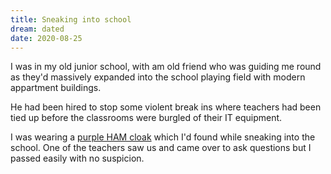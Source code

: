 ```yaml
---
title: Sneaking into school
dream: dated
date: 2020-08-25
---
```


I was in my old junior school, with am old friend <!-- JE --> who was guiding me round as they'd massively expanded into the school playing field with modern appartment buildings.

He had been hired to stop some violent break ins where teachers had been tied up before the classrooms were burgled of their IT equipment.

I was wearing a [purple HAM cloak](https://oldschool.runescape.wiki/w/Ham_hood) which I'd found while sneaking into the school. One of the teachers saw us and came over to ask questions but I passed easily with no suspicion.